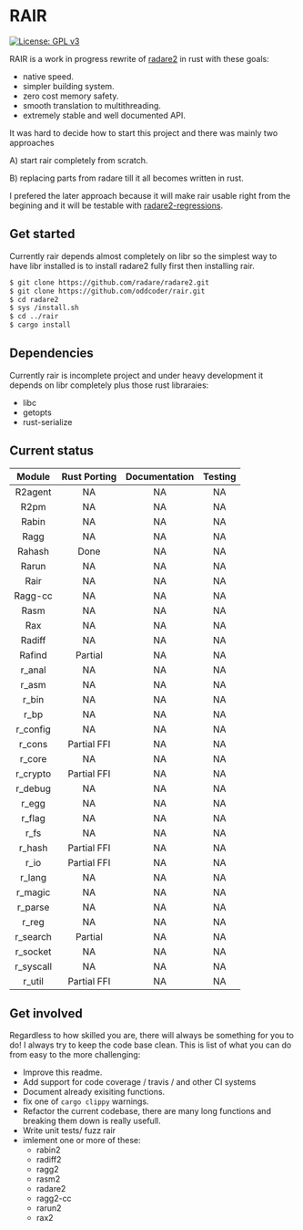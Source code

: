 # RAIR
[![License: GPL v3](https://img.shields.io/badge/License-GPL%20v3-blue.svg)](http://www.gnu.org/licenses/gpl-3.0)

RAIR is a work in progress rewrite of [radare2](http://github.com/radare/radare2) in rust with these goals:
- native speed.
- simpler building system.
- zero cost memory safety.
- smooth translation to multithreading.
- extremely stable and well documented API.

It was hard to decide how to start this project and there was mainly two approaches

A) start rair completely from scratch.

B) replacing parts from radare till it all becomes written in rust.

I prefered the later approach because it will make rair usable right from the begining and it will be testable with [radare2-regressions](https://github.com/radare/radare2-regressions).

## Get started

Currently rair depends almost completely on libr so the simplest way to have libr installed is to install radare2 fully first then installing rair.

``` bash
$ git clone https://github.com/radare/radare2.git
$ git clone https://github.com/oddcoder/rair.git
$ cd radare2
$ sys /install.sh
$ cd ../rair
$ cargo install
```

## Dependencies
Currently rair is incomplete project and under heavy development it depends on libr completely plus those rust libraraies:
- libc
- getopts
- rust-serialize

## Current status
|   Module  	| Rust Porting 	| Documentation 	| Testing 	|
|:---------:	|:------------:	|:-------------:	|:-------:	|
|  R2agent  	|      NA      	|       NA      	|    NA   	|
|    R2pm   	|      NA      	|       NA      	|    NA   	|
|   Rabin   	|      NA      	|       NA      	|    NA   	|
|    Ragg   	|      NA      	|       NA      	|    NA   	|
|   Rahash  	|     Done     	|       NA      	|    NA   	|
|   Rarun   	|      NA      	|       NA      	|    NA   	|
|    Rair  	|      NA      	|       NA      	|    NA   	|
|  Ragg-cc  	|      NA      	|       NA      	|    NA   	|
|    Rasm   	|      NA      	|       NA      	|    NA   	|
|    Rax    	|      NA      	|       NA      	|    NA   	|
|   Radiff  	|      NA      	|       NA      	|    NA   	|
|   Rafind  	|   Partial    	|       NA      	|    NA   	|
|   r_anal  	|      NA      	|       NA      	|    NA   	|
|   r_asm   	|      NA      	|       NA      	|    NA   	|
|   r_bin   	|      NA      	|       NA      	|    NA   	|
|    r_bp   	|      NA      	|       NA      	|    NA   	|
|  r_config 	|      NA      	|       NA      	|    NA   	|
|   r_cons  	|  Partial FFI 	|       NA      	|    NA   	|
|   r_core  	|      NA      	|       NA      	|    NA   	|
|  r_crypto 	|  Partial FFI 	|       NA      	|    NA   	|
|  r_debug  	|      NA      	|       NA      	|    NA   	|
|   r_egg   	|      NA      	|       NA      	|    NA   	|
|   r_flag  	|      NA      	|       NA      	|    NA   	|
|    r_fs   	|      NA      	|       NA      	|    NA   	|
|   r_hash  	|  Partial FFI 	|       NA      	|    NA   	|
|    r_io   	|  Partial FFI 	|       NA      	|    NA   	|
|   r_lang  	|      NA      	|       NA      	|    NA   	|
|  r_magic  	|      NA      	|       NA      	|    NA   	|
|  r_parse  	|      NA      	|       NA      	|    NA   	|
|   r_reg   	|      NA      	|       NA      	|    NA   	|
|  r_search 	|   Partial    	|       NA      	|    NA   	|
|  r_socket 	|      NA      	|       NA      	|    NA   	|
| r_syscall 	|      NA      	|       NA      	|    NA   	|
|   r_util  	|  Partial FFI 	|       NA      	|    NA   	|

## Get involved

Regardless to how skilled you are, there will always be something for you to do! I always try to keep the code base clean.
This is list of what you can do from easy to the more challenging:

- Improve this readme.
- Add support for code coverage / travis / and other CI systems
- Document already exisiting functions.
- fix one of `cargo clippy` warnings.
- Refactor the current codebase, there are many long functions and breaking them down is really usefull.
- Write unit tests/ fuzz rair
- imlement one or more of these:
	* rabin2
	* radiff2
	* ragg2
	* rasm2
	* radare2
	* ragg2-cc
	* rarun2
	* rax2
